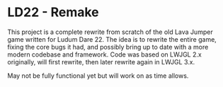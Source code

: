 # LD22 - Remake

This project is a complete rewrite from scratch of the old Lava Jumper game written for Ludum Dare 22. The idea is to rewrite the entire game, fixing the core bugs it had, and possibly bring up to date with a more modern codebase and framework. Code was based on LWJGL 2.x originally, will first rewrite, then later rewrite again in LWJGL 3.x. 

May not be fully functional yet but will work on as time allows.